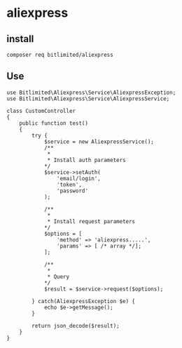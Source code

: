 # aliexpress

## install
```composer req bitlimited/aliexpress```

## Use
```
use Bitlimited\Aliexpress\Service\AliexpressException;
use Bitlimited\Aliexpress\Service\AliexpressService;

class CustomController
{
    public function test()
    {
        try {
            $service = new AliexpressService();
            /**
             *
             * Install auth parameters
            */
            $service->setAuth(
                'email/login',
                'token',
                'password'
            );
            
            /**
             * 
             * Install request parameters
            */
            $options = [
                'method' => 'aliexpress.....',
                'params' => [ /* array */];
            ];
            
            /**
             *
             * Query
            */
            $result = $service->request($options);
            
        } catch(AliexpressException $e) {
            echo $e->getMessage();
        }
        
        return json_decode($result);
    }
}
```